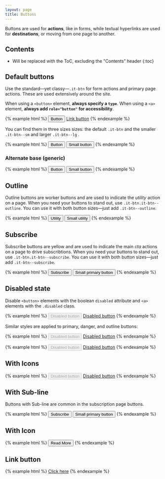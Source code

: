 ```yaml
---
layout: page
title: Buttons
---
```


Buttons are used for **actions**, like in forms, while textual hyperlinks are used for **destinations**, or moving from one page to another.

## Contents

* Will be replaced with the ToC, excluding the "Contents" header
{:toc}

## Default buttons

Use the standard—yet classy—`.it-btn` for form actions and primary page actions. These are used extensively around the site.

When using a `<button>` element, **always specify a `type`**. When using a `<a>` element, **always add `role="button"` for accessibility**.

{% example html %}
<button class="it-btn it-btn--primary" type="button">Button </button>
<a class="it-btn it-btn--link" href="#" role="button">Link button</a>
{% endexample %}

You can find them in three sizes sizes: the default `.it-btn` and the smaller `.it-btn--sm` and larger `.it-btn--lg` .

{% example html %}
<button class="it-btn it-btn--primary" type="button">Button</button>
<button class="it-btn it-btn--primary it-btn--sm" type="button">Small button</button>
{% endexample %}

### Alternate base (generic) 
{% example html %}
<button class="it-btn it-btn--generic" type="button">Button</button>
<button class="it-btn it-btn--generic it-btn-sm" type="button">Small button</button>
{% endexample %}

## Outline

Outline buttons are worker buttons and are used to indicate the *utility* action on a page. When you need your buttons to stand out, use `.it-btn.it-btn--outline`. You can use it with both button sizes—just add `.it-btn--outline`.

{% example html %}
<button class="it-btn it-btn--outline" type="button">Utility </button>
<button class="it-btn it-btn--sm it-btn--outline" type="button">Small utility </button>
{% endexample %}


## Subscribe

Subscribe buttons are yellow and are used to indicate the main *cta* actions on a page to drive subscribtions. When you need your buttons to stand out, use `.it-btn.it-btn--subscribe`. You can use it with both button sizes—just add `.it-btn--subscribe`.

{% example html %}
<button class="it-btn it-btn--subscribe" type="button">Subscribe </button>
<button class="it-btn it-btn-sm it-btn--subscribe" type="button">Small primary button</button>
{% endexample %}

## Disabled state

Disable `<button>` elements with the boolean `disabled` attribute and `<a>` elements with the `.disabled` class.

{% example html %}
<button class="it-btn" type="button" disabled>Disabled button</button>
<a class="it-btn it-btn--disabled" href="#" role="button">Disabled button</a>
{% endexample %}

Similar styles are applied to primary, danger, and outline buttons:

{% example html %}
<button class="it-btn it-btn--primary" type="button" disabled>Disabled button</button>
<a class="it-btn it-btn--primary it-btn--disabled" href="#" role="button">Disabled button</a>
{% endexample %}


{% example html %}
<button class="it-btn it-btn--outline" type="button" disabled>Disabled button</button>
<a class="it-btn it-btn--outline disabled" href="#" role="button">Disabled button</a>
{% endexample %}


## With Icons

{% example html %}
<button class="it-btn it-btn--outline" type="button" disabled>Disabled button</button>
<a class="it-btn it-btn--outline disabled" href="#" role="button">Disabled button</a>
{% endexample %}


## With Sub-line

Buttons with Sub-line are common in the subscription page buttons. 

{% example html %}
<button class="it-btn it-btn--subscribe it-btn--double-line" type="button">Subscribe </button>
<button class="it-btn it-btn-sm it-btn--subscribe it-btn--double-line" type="button">Small primary button</button>
{% endexample %}

## With Icon

{% example html %}
<button class="it-btn it-btn--primary it-btn--icon">
<i class="fa fa-eye"></i> Read More</button>
{% endexample %}


## Link button

{% example html %}
<a href="" class="it-btn it-btn--link">Click here</a>
{% endexample %}
